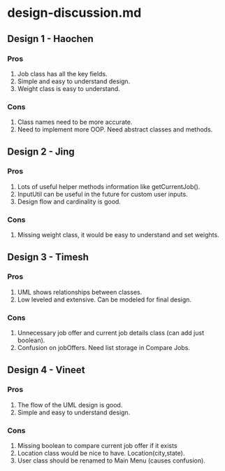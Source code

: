 # design-discussion.md

## Design 1 - Haochen

### Pros
1. Job class has all the key fields.
2. Simple and easy to understand design.
3. Weight class is easy to understand.

### Cons
1. Class names need to be more accurate.
2. Need to implement more OOP. Need abstract classes and methods.

## Design 2 - Jing

### Pros
1. Lots of useful helper methods information like getCurrentJob().
2. InputUtil can be useful in the future for custom user inputs.
3. Design flow and cardinality is good.

### Cons
1. Missing weight class, it would be easy to understand and set weights.

## Design 3 - Timesh

### Pros
1. UML shows relationships between classes.
2. Low leveled and extensive. Can be modeled for final design.

### Cons
1. Unnecessary job offer and current job details class (can add just boolean).
2. Confusion on jobOffers. Need list storage in Compare Jobs.

## Design 4 - Vineet

### Pros
1. The flow of the UML design is good.
2. Simple and easy to understand design.

### Cons
1. Missing boolean to compare current job offer if it exists
2. Location class would be nice to have. Location(city,state).
3. User class should be renamed to Main Menu (causes confusion).
